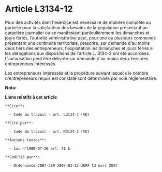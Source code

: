 # Article L3134-12

Pour des activités dont l'exercice est nécessaire de manière complète ou partielle pour la satisfaction des besoins de la
population présentant un caractère journalier ou se manifestant particulièrement les dimanches et jours fériés, l'autorité
administrative peut, pour une ou plusieurs communes présentant une continuité territoriale, prescrire, sur demande d'au moins
deux tiers des entrepreneurs, l'exploitation les dimanches et jours fériés si les dérogations aux dispositions de l'article
L. 3134-3 ont été accordées. L'autorisation peut être délivrée sur demande d'au moins deux tiers des entrepreneurs
intéressés.

Les entrepreneurs intéressés et la procédure suivant laquelle le nombre d'entrepreneurs requis est constaté sont déterminés
par voie réglementaire.

**Nota:**



**Liens relatifs à cet article**

	**Cite**:

	  - Code du travail - art. L3134-3 (VD)

	**Cité par**:

	  - Code du travail - art. R3134-3 (VD)

	**Anciens textes**:

	  - Loi n°1900-07-26 art. 41 b

	**Codifié par**:

	  - Ordonnance 2007-329 2007-03-12 JORF 13 mars 2007
